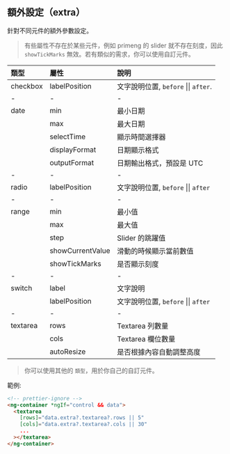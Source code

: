 ## 額外設定（extra）

針對不同元件的額外參數設定。

> 有些屬性不存在於某些元件，例如 primeng 的 slider 就不存在刻度，因此 `showTickMarks` 無效。若有類似的需求，你可以使用自訂元件。

| 類型     | 屬性             | 說明                                 |
| :------- | :--------------- | :----------------------------------- |
| checkbox | labelPosition    | 文字說明位置, `before` \|\| `after`. |
| -        | -                | -                                    |
| date     | min              | 最小日期                             |
|          | max              | 最大日期                             |
|          | selectTime       | 顯示時間選擇器                       |
|          | displayFormat    | 日期顯示格式                         |
|          | outputFormat     | 日期輸出格式，預設是 UTC             |
| -        | -                | -                                    |
| radio    | labelPosition    | 文字說明位置, `before` \|\| `after`  |
| -        | -                | -                                    |
| range    | min              | 最小值                               |
|          | max              | 最大值                               |
|          | step             | Slider 的跳躍值                      |
|          | showCurrentValue | 滑動的時候顯示當前數值               |
|          | showTickMarks    | 是否顯示刻度                         |
| -        | -                | -                                    |
| switch   | label            | 文字說明                             |
|          | labelPosition    | 文字說明位置, `before` \|\| `after`  |
| -        | -                | -                                    |
| textarea | rows             | Textarea 列數量                      |
|          | cols             | Textarea 欄位數量                    |
|          | autoResize       | 是否根據內容自動調整高度             |

> 你可以使用其他的 `類型`，用於你自己的自訂元件。

範例:

```html
<!-- prettier-ignore -->
<ng-container *ngIf="control && data">
  <textarea
    [rows]="data.extra?.textarea?.rows || 5"
    [cols]="data.extra?.textarea?.cols || 30"
    ...
  ></textarea>
</ng-container>
```

